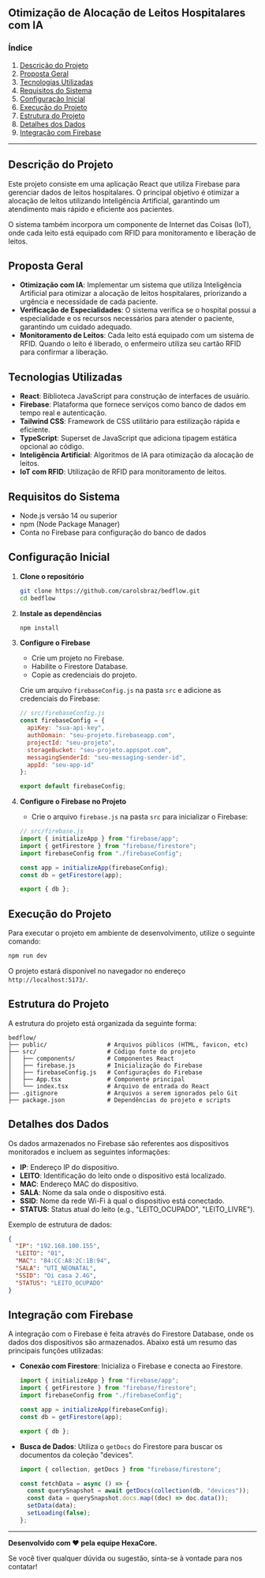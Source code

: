 ## Otimização de Alocação de Leitos Hospitalares com IA

### Índice

1. [Descrição do Projeto](#descrição-do-projeto)
2. [Proposta Geral](#proposta-geral)
3. [Tecnologias Utilizadas](#tecnologias-utilizadas)
4. [Requisitos do Sistema](#requisitos-do-sistema)
5. [Configuração Inicial](#configuração-inicial)
6. [Execução do Projeto](#execução-do-projeto)
7. [Estrutura do Projeto](#estrutura-do-projeto)
8. [Detalhes dos Dados](#detalhes-dos-dados)
9. [Integração com Firebase](#integração-com-firebase)

---

## Descrição do Projeto

Este projeto consiste em uma aplicação React que utiliza Firebase para gerenciar dados de leitos hospitalares. O principal objetivo é otimizar a alocação de leitos utilizando Inteligência Artificial, garantindo um atendimento mais rápido e eficiente aos pacientes. 

O sistema também incorpora um componente de Internet das Coisas (IoT), onde cada leito está equipado com RFID para monitoramento e liberação de leitos.

## Proposta Geral

- **Otimização com IA**: Implementar um sistema que utiliza Inteligência Artificial para otimizar a alocação de leitos hospitalares, priorizando a urgência e necessidade de cada paciente.
- **Verificação de Especialidades**: O sistema verifica se o hospital possui a especialidade e os recursos necessários para atender o paciente, garantindo um cuidado adequado.
- **Monitoramento de Leitos**: Cada leito está equipado com um sistema de RFID. Quando o leito é liberado, o enfermeiro utiliza seu cartão RFID para confirmar a liberação.

## Tecnologias Utilizadas

- **React**: Biblioteca JavaScript para construção de interfaces de usuário.
- **Firebase**: Plataforma que fornece serviços como banco de dados em tempo real e autenticação.
- **Tailwind CSS**: Framework de CSS utilitário para estilização rápida e eficiente.
- **TypeScript**: Superset de JavaScript que adiciona tipagem estática opcional ao código.
- **Inteligência Artificial**: Algoritmos de IA para otimização da alocação de leitos.
- **IoT com RFID**: Utilização de RFID para monitoramento de leitos.

## Requisitos do Sistema

- Node.js versão 14 ou superior
- npm (Node Package Manager)
- Conta no Firebase para configuração do banco de dados

## Configuração Inicial

1. **Clone o repositório**

   ```bash
   git clone https://github.com/carolsbraz/bedflow.git
   cd bedflow
   ```

2. **Instale as dependências**

   ```bash
   npm install
   ```

3. **Configure o Firebase**

   - Crie um projeto no Firebase.
   - Habilite o Firestore Database.
   - Copie as credenciais do projeto.

   Crie um arquivo `firebaseConfig.js` na pasta `src` e adicione as credenciais do Firebase:

   ```javascript
   // src/firebaseConfig.js
   const firebaseConfig = {
     apiKey: "sua-api-key",
     authDomain: "seu-projeto.firebaseapp.com",
     projectId: "seu-projeto",
     storageBucket: "seu-projeto.appspot.com",
     messagingSenderId: "seu-messaging-sender-id",
     appId: "seu-app-id"
   };

   export default firebaseConfig;
   ```

4. **Configure o Firebase no Projeto**

   - Crie o arquivo `firebase.js` na pasta `src` para inicializar o Firebase:

   ```javascript
   // src/firebase.js
   import { initializeApp } from "firebase/app";
   import { getFirestore } from "firebase/firestore";
   import firebaseConfig from "./firebaseConfig";

   const app = initializeApp(firebaseConfig);
   const db = getFirestore(app);

   export { db };
   ```

## Execução do Projeto

Para executar o projeto em ambiente de desenvolvimento, utilize o seguinte comando:

```bash
npm run dev
```

O projeto estará disponível no navegador no endereço `http://localhost:5173/`.

## Estrutura do Projeto

A estrutura do projeto está organizada da seguinte forma:

```
bedflow/
├── public/                 # Arquivos públicos (HTML, favicon, etc)
├── src/                    # Código fonte do projeto
│   ├── components/         # Componentes React
│   ├── firebase.js         # Inicialização do Firebase
│   ├── firebaseConfig.js   # Configurações do Firebase
│   ├── App.tsx             # Componente principal
│   └── index.tsx           # Arquivo de entrada do React
├── .gitignore              # Arquivos a serem ignorados pelo Git
├── package.json            # Dependências do projeto e scripts
```

## Detalhes dos Dados

Os dados armazenados no Firebase são referentes aos dispositivos monitorados e incluem as seguintes informações:

- **IP**: Endereço IP do dispositivo.
- **LEITO**: Identificação do leito onde o dispositivo está localizado.
- **MAC**: Endereço MAC do dispositivo.
- **SALA**: Nome da sala onde o dispositivo está.
- **SSID**: Nome da rede Wi-Fi à qual o dispositivo está conectado.
- **STATUS**: Status atual do leito (e.g., "LEITO_OCUPADO", "LEITO_LIVRE").

Exemplo de estrutura de dados:

```json
{
  "IP": "192.168.100.155",
  "LEITO": "01",
  "MAC": "84:CC:A8:2C:1B:94",
  "SALA": "UTI_NEONATAL",
  "SSID": "Oi casa 2.4G",
  "STATUS": "LEITO_OCUPADO"
}
```

## Integração com Firebase

A integração com o Firebase é feita através do Firestore Database, onde os dados dos dispositivos são armazenados. Abaixo está um resumo das principais funções utilizadas:

- **Conexão com Firestore**: Inicializa o Firebase e conecta ao Firestore.

  ```javascript
  import { initializeApp } from "firebase/app";
  import { getFirestore } from "firebase/firestore";
  import firebaseConfig from "./firebaseConfig";

  const app = initializeApp(firebaseConfig);
  const db = getFirestore(app);

  export { db };
  ```

- **Busca de Dados**: Utiliza o `getDocs` do Firestore para buscar os documentos da coleção "devices".

  ```javascript
  import { collection, getDocs } from "firebase/firestore";

  const fetchData = async () => {
    const querySnapshot = await getDocs(collection(db, "devices"));
    const data = querySnapshot.docs.map((doc) => doc.data());
    setData(data);
    setLoading(false);
  };
  ```

---

**Desenvolvido com ❤️ pela equipe HexaCore.** 

Se você tiver qualquer dúvida ou sugestão, sinta-se à vontade para nos contatar!
